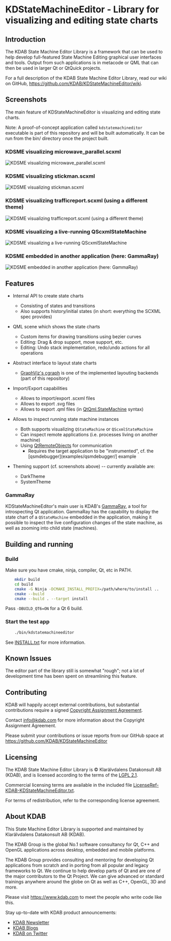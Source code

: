# KDStateMachineEditor - Library for visualizing and editing state charts

## Introduction

The KDAB State Machine Editor Library is a framework that can be used to
help develop full-featured State Machine Editing graphical user interfaces
and tools.  Output from such applications is in metacode or QML that can
then be used in larger Qt or QtQuick projects.

For a full description of the KDAB State Machine Editor Library, read our
wiki on GitHub, <https://github.com/KDAB/KDStateMachineEditor/wiki>.

## Screenshots

The main feature of KDStateMachineEditor is visualizing and editing state charts.

Note: A proof-of-concept application called `kdstatemachineditor` executable is part of this repository
and will be built automatically.  It can be run from the bin/ directory once the project built.

### KDSME visualizing microwave_parallel.scxml

![KDSME visualizing microwave_parallel.scxml](screenshots/kdstatemachineeditor_microwave_parallel.png)

### KDSME visualizing stickman.scxml

![KDSME visualizing stickman.scxml](screenshots/kdstatemachineeditor-stickman.png)

### KDSME visualizing trafficreport.scxml (using a different theme)

![KDSME visualizing trafficreport.scxml (using a different theme)](screenshots/kdstatemachineeditor_trafficreport_systemtheme.png)

### KDSME visualizing a live-running QScxmlStateMachine

![KDSME visualizing a live-running QScxmlStateMachine](screenshots/kdstatemachineeditor_qscxmldebugger.png)

### KDSME embedded in another application (here: GammaRay)

![KDSME embedded in another application (here: GammaRay)](screenshots/gammaray-qsm-debugger.png)

## Features

* Internal API to create state charts
  * Consisting of states and transitions
  * Also supports history/initial states (in short: everything the SCXML spec provides)

* QML scene which shows the state charts
  * Custom items for drawing transitions using bezier curves
  * Editing: Drag & drop support, move support, etc.
  * Editing: Undo stack implementation, redo/undo actions for all operations

* Abstract interface to layout state charts
  * [GraphViz's cgraph](https://www.graphviz.org/pdf/libguide.pdf) is one of the implemented
    layouting backends (part of this repository)

* Import/Export capabilities
  * Allows to import/export .scxml files
  * Allows to export .svg files
  * Allows to export .qml files
    (in [QtQml.StateMachine](https://doc.qt.io/qt-5/qmlstatemachine.html) syntax)

* Allows to inspect running state machine instances
  * Both supports visualizing `QStateMachine` or `QScxmlStateMachine`
  * Can inspect remote applications (i.e. processes living on another machine)
  * Using [QtRemoteObjects](https://doc.qt.io/qt-5/qtremoteobjects-index.html) for communication
    * Requires the target application to be "instrumented",
      cf. the [qsmdebugger](examples/qsmdebugger/] example

* Theming support (cf. screenshots above) -- currently available are:
  * DarkTheme
  * SystemTheme

### GammaRay

KDStateMachineEditor's main user is KDAB's [GammaRay](https://github.com/KDAB/GammaRay), a tool
for introspecting Qt application.  GammaRay has the capability to display the state chart of
a `QStateMachine` embedded in the application, making it possible to inspect the live
configuration changes of the state machine, as well as zooming into child state (machines).

## Building and running

### Build

Make sure you have cmake, ninja, compiler, Qt, etc in PATH.

```bash
    mkdir build
    cd build
    cmake -G Ninja -DCMAKE_INSTALL_PREFIX=/path/where/to/install ..
    cmake --build
    cmake --build . --target install
```

Pass `-DBUILD_QT6=ON` for a Qt 6 build.

### Start the test app

```bash
    ./bin/kdstatemachineeditor
```

See [INSTALL.txt](INSTALL.txt) for more information.

## Known Issues

The editor part of the library still is somewhat "rough"; not a lot of development time has been
spent on streamlining this feature.

## Contributing

KDAB will happily accept external contributions, but substantial contributions require a signed
[Copyright Assignment Agreement](docs/KDStateMachineEditor-CopyrightAssignmentForm.pdf).

Contact info@kdab.com for more information about the Copyright Assignment Agreement.

Please submit your contributions or issue reports from our GitHub space at
<https://github.com/KDAB/KDStateMachineEditor>

## Licensing

The KDAB State Machine Editor Library is © Klarälvdalens Datakonsult AB (KDAB),
and is licensed according to the terms of the [LGPL 2.1](LICENSES/LGPL-2.1-only.txt).

Commercial licensing terms are available in the included file
[LicenseRef-KDAB-KDStateMachineEditor.txt](LICENSES/LicenseRef-KDAB-KDStateMachineEditor.txt).

For terms of redistribution, refer to the corresponding license agreement.

## About KDAB

This State Machine Editor Library is supported and maintained by
Klarälvdalens Datakonsult AB (KDAB).

The KDAB Group is the global No.1 software consultancy for Qt, C++ and
OpenGL applications across desktop, embedded and mobile platforms.

The KDAB Group provides consulting and mentoring for developing Qt applications
from scratch and in porting from all popular and legacy frameworks to Qt.
We continue to help develop parts of Qt and are one of the major contributors
to the Qt Project. We can give advanced or standard trainings anywhere
around the globe on Qt as well as C++, OpenGL, 3D and more.

Please visit <https://www.kdab.com> to meet the people who write code like this.

Stay up-to-date with KDAB product announcements:

* [KDAB Newsletter](https://news.kdab.com)
* [KDAB Blogs](https://www.kdab.com/category/blogs)
* [KDAB on Twitter](https://twitter.com/KDABQt)
